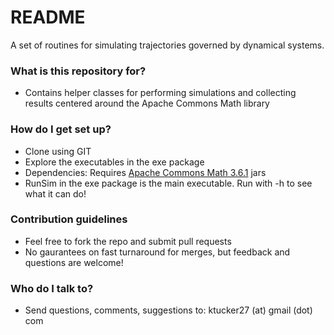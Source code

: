 # README #

A set of routines for simulating trajectories governed by dynamical systems.

### What is this repository for? ###

* Contains helper classes for performing simulations and collecting results centered around the Apache Commons Math library

### How do I get set up? ###

* Clone using GIT
* Explore the executables in the exe package
* Dependencies: Requires [Apache Commons Math 3.6.1](http://commons.apache.org/proper/commons-math/download_math.cgi) jars
* RunSim in the exe package is the main executable. Run with -h to see what it can do!

### Contribution guidelines ###

* Feel free to fork the repo and submit pull requests
* No gaurantees on fast turnaround for merges, but feedback and questions are welcome!

### Who do I talk to? ###

* Send questions, comments, suggestions to: ktucker27 (at) gmail (dot) com